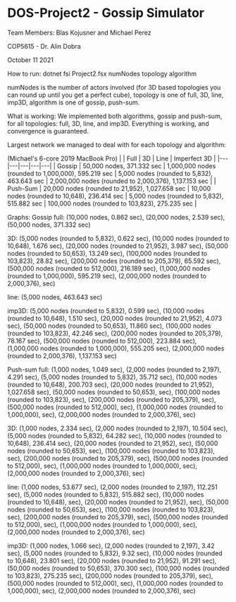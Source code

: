 # DOS-Project2 - Gossip Simulator
Team Members: Blas Kojusner and Michael Perez

COP5615 - Dr. Alin Dobra

October 11 2021

How to run:
dotnet fsi Project2.fsx numNodes topology algorithm

numNodes is the number of actors involved (for 3D based topologies
you can round up until you get a perfect cube), topology is one of full, 3D, line,
imp3D, algorithm is one of gossip, push-sum.

What is working:
We implemented both algorithms, gossip and push-sum, for all topologies: full, 3D, line, and imp3D. Everything is working, and convergence is guaranteed. 

Largest network we managed to deal with for each topology and algorithm:

(Michael's 6-core 2019 MacBook Pro)
|   |  Full |  3D | Line  | Imperfect 3D  |
|---|---|---|---|---|
| Gossip  | 50,000 nodes, 371.332 sec  | 1,000,000 nodes (rounded to 1,000,000), 595.219 sec  | 5,000 nodes (rounded to 5,832), 463.643 sec  | 2,000,000 nodes (rounded to 2,000,376), 1,137.153 sec  | 
|  Push-Sum | 20,000 nodes (rounded to 21,952), 1,027.658 sec  |  10,000 nodes (rounded to 10,648), 236.414 sec |  5,000 nodes (rounded to 5,832), 515.882 sec | 100,000 nodes (rounded to 103,823), 275.235 sec  |


Graphs:
Gossip
full: (10,000 nodes, 0.862 sec), (20,000 nodes, 2.539 sec), (50,000 nodes, 371.332 sec)

3D: (5,000 nodes (rounded to 5,832), 0.622 sec), (10,000 nodes (rounded to 10,648), 1.676 sec), (20,000 nodes (rounded to 21,952), 3.987 sec), (50,000 nodes (rounded to 50,653), 13.249 sec), (100,000 nodes (rounded to 103,823), 28.82 sec), (200,000 nodes (rounded to 205,379), 65.592 sec), (500,000 nodes (rounded to 512,000), 216.189 sec), (1,000,000 nodes (rounded to 1,000,000), 595.219 sec), (2,000,000 nodes (rounded to 2,000,376),  sec)

line: (5,000 nodes, 463.643 sec)

imp3D: (5,000 nodes (rounded to 5,832), 0.599 sec), (10,000 nodes (rounded to 10,648), 1.510 sec), (20,000 nodes (rounded to 21,952), 4.073 sec), (50,000 nodes (rounded to 50,653), 11.860 sec), (100,000 nodes (rounded to 103,823), 42.246 sec), (200,000 nodes (rounded to 205,379), 78.167 sec), (500,000 nodes (rounded to 512,000), 223.884 sec), (1,000,000 nodes (rounded to 1,000,000), 555.205 sec), (2,000,000 nodes (rounded to 2,000,376), 1,137.153 sec)

Push-sum
full: (1,000 nodes, 1.049 sec), (2,000 nodes (rounded to 2,197), 4.291 sec), (5,000 nodes (rounded to 5,832), 35.712 sec), (10,000 nodes (rounded to 10,648), 200.703 sec), (20,000 nodes (rounded to 21,952), 1,027.658 sec), (50,000 nodes (rounded to 50,653),  sec), (100,000 nodes (rounded to 103,823),  sec), (200,000 nodes (rounded to 205,379),  sec), (500,000 nodes (rounded to 512,000),  sec), (1,000,000 nodes (rounded to 1,000,000),  sec), (2,000,000 nodes (rounded to 2,000,376),  sec)

3D: (1,000 nodes, 2.334 sec), (2,000 nodes (rounded to 2,197), 10.504 sec), (5,000 nodes (rounded to 5,832), 64.282 sec), (10,000 nodes (rounded to 10,648), 236.414 sec), (20,000 nodes (rounded to 21,952),  sec), (50,000 nodes (rounded to 50,653),  sec), (100,000 nodes (rounded to 103,823),  sec), (200,000 nodes (rounded to 205,379),  sec), (500,000 nodes (rounded to 512,000),  sec), (1,000,000 nodes (rounded to 1,000,000),  sec), (2,000,000 nodes (rounded to 2,000,376),  sec)

line: (1,000 nodes, 53.677 sec), (2,000 nodes (rounded to 2,197), 112.251 sec), (5,000 nodes (rounded to 5,832), 515.882 sec), (10,000 nodes (rounded to 10,648),  sec), (20,000 nodes (rounded to 21,952),  sec), (50,000 nodes (rounded to 50,653),  sec), (100,000 nodes (rounded to 103,823),  sec), (200,000 nodes (rounded to 205,379),  sec), (500,000 nodes (rounded to 512,000),  sec), (1,000,000 nodes (rounded to 1,000,000),  sec), (2,000,000 nodes (rounded to 2,000,376),  sec)

imp3D: (1,000 nodes, 1.066 sec), (2,000 nodes (rounded to 2,197), 3.42 sec), (5,000 nodes (rounded to 5,832),  9.32 sec), (10,000 nodes (rounded to 10,648), 23.801 sec), (20,000 nodes (rounded to 21,952), 91.291 sec), (50,000 nodes (rounded to 50,653), 370.300 sec), (100,000 nodes (rounded to 103,823), 275.235 sec), (200,000 nodes (rounded to 205,379),  sec), (500,000 nodes (rounded to 512,000),  sec), (1,000,000 nodes (rounded to 1,000,000),  sec), (2,000,000 nodes (rounded to 2,000,376),  sec)
